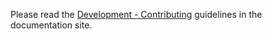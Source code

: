 Please read the [Development - Contributing](https://finesql.mohir.cloud/contributing/) guidelines in the documentation site.
